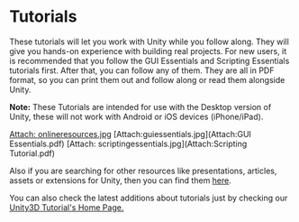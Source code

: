Tutorials
=========


These tutorials will let you work with Unity while you follow along.  They will give you hands-on experience with building real projects.  For new users, it is recommended that you follow the GUI Essentials and Scripting Essentials tutorials first.  After that, you can follow any of them.  They are all in PDF format, so you can print them out and follow along or read them alongside Unity.

__Note:__ These Tutorials are intended for use with the Desktop version of Unity, these will not work with Android or iOS devices (iPhone/iPad).

[Attach: onlineresources.jpg](http://unity3d.com/support/documentation/tutorials/) [Attach:guiessentials.jpg](Attach:GUI Essentials.pdf) [Attach: scriptingessentials.jpg](Attach:Scripting Tutorial.pdf)

Also if you are searching for other resources like presentations, articles, assets or extensions for Unity, then you can find them [here]( http://unity3d.com/support/resources/).

You can also check the latest additions about tutorials just by checking our [Unity3D Tutorial's Home Page.](http://unity3d.com/support/resources/tutorials)
